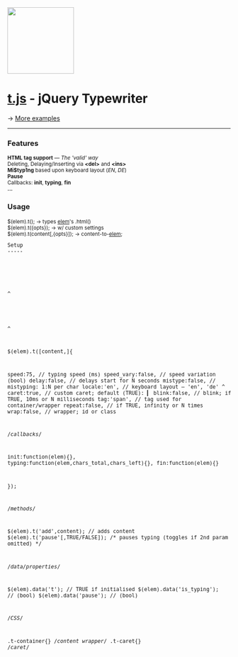 <img src="http://mn.tn/dev/t.js/t.js.1.png" alt="" height="150" width="150"/>

<h1><a href="http://mn.tn/dev/t.js">t.js</a> - jQuery Typewriter</h1>


<img src="http://mn.tn/dev/t.js/t.1.gif" alt=""/><br/>
<img src="http://mn.tn/dev/t.js/t.2.gif" alt=""/><br/>
<img src="http://mn.tn/dev/t.js/t.3.gif" alt=""/><br/>
&rarr; <a href="http://mn.tn/dev/t.js">More examples</a>

<hr>

<h3>Features</h3>
<small>
<strong>HTML tag support</strong> &mdash; <em>The 'valid' way</em><br/>
Deleting, Delaying/Inserting via <strong>&lt;del&gt;</strong> and <strong>&lt;ins&gt;</strong><br/>
<strong>Mi$typ1ng</strong> based upon keyboard layout (<em>EN</em>, <em>DE</em>)<br/>
<strong>Pause</strong><br/>
Callbacks: <strong>init</strong>, <strong>typing</strong>, <strong>fin</strong><br/>
<strong>...</strong></small>


<h3>Usage</h3>
<small>
$(elem).t(); &rarr; types <u>elem</u>'s .html()<br/>
$(elem).t({opts}); &rarr; w/ custom settings<br/>
$(elem).t(content[,{opts}]); &rarr; content-to-<u>elem</u>;
</small>


<small>
<pre>
Setup
-----

<script type="text/javascript" src="jquery.min.js"></script>
<script type="text/javascript" src="t.min.js"></script>

^

<script type="text/javascript">
/*<![CDATA[*/

$(function(){

  $(elem).t();

});

/*]]>*/
</script>

^

$(elem).t([content,]{
 
 speed:75,          // typing speed (ms)
 speed_vary:false,  // speed variation (bool)
 delay:false,       // delays start for N seconds
 mistype:false,     // mistyping: 1:N per char
 locale:'en',       // keyboard layout — 'en', 'de' ^
 caret:true,        // custom caret; default (TRUE): ▎
 blink:false,       // blink; if TRUE, 10ms or N milliseconds
 tag:'span',        // tag used for container/wrapper
 repeat:false,      // if TRUE, infinity or N times
 wrap:false,        // wrapper; id or class
 
 /*callbacks*/
 
 init:function(elem){}, 
 typing:function(elem,chars_total,chars_left){},
 fin:function(elem){}
 
});


/*methods*/

$(elem).t('add',content);         // adds content
$(elem).t('pause'[,TRUE/FALSE]);  /* pauses typing (toggles
                                  if 2nd param omitted) */

/*data/properties*/

$(elem).data('t');                // TRUE if initialised
$(elem).data('is_typing');        // (bool)
$(elem).data('pause');            // (bool)


/*CSS*/

.t-container{}   /*content wrapper*/
.t-caret{}       /*caret*/

</pre>
</small>
